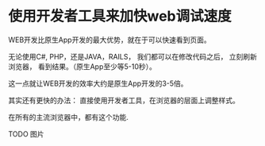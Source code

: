 # 使用开发者工具来加快web调试速度

WEB开发比原生App开发的最大优势，就在于可以快速看到页面。 

无论使用C#, PHP，还是JAVA，RAILS， 我们都可以在修改代码之后， 立刻刷新浏览器， 看到结果。（原生App至少等5-10秒）。 

这一点就让WEB开发的效率大约是原生App开发的3-5倍。

其实还有更快的办法： 直接使用开发者工具，在浏览器的层面上调整样式。  

在所有的主流浏览器中，都有这个功能. 

TODO 图片

